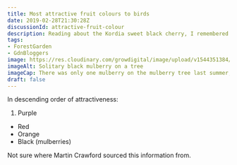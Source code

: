 ```yaml
---
title: Most attractive fruit colours to birds
date: 2019-02-28T21:30:28Z
discussionId: attractive-fruit-colour
description: Reading about the Kordia sweet black cherry, I remembered my notes saying black was the least favourite fruit colour of birds
tags: 
- ForestGarden
- GdnBloggers
image: https://res.cloudinary.com/growdigital/image/upload/v1544351384/mulberry-44462831472.jpg
imageAlt: Solitary black mulberry on a tree
imageCap: There was only one mulberry on the mulberry tree last summer, lucky it was black…
draft: false
---
```


In descending order of attractiveness:

1. Purple
* Red
* Orange
* Black (mulberries)

Not sure where Martin Crawford sourced this information from.
